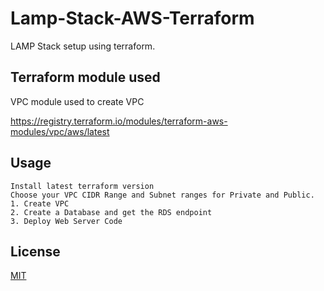 # Lamp-Stack-AWS-Terraform

LAMP Stack setup using terraform.

## Terraform module used

VPC module used to create VPC 

https://registry.terraform.io/modules/terraform-aws-modules/vpc/aws/latest

## Usage
```
Install latest terraform version 
Choose your VPC CIDR Range and Subnet ranges for Private and Public.
1. Create VPC
2. Create a Database and get the RDS endpoint
3. Deploy Web Server Code
```

## License
[MIT](https://choosealicense.com/licenses/mit/)
